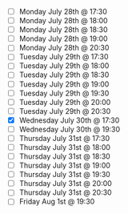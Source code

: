 - [ ] Monday July 28th @ 17:30
- [ ] Monday July 28th @ 18:00
- [ ] Monday July 28th @ 18:30
- [ ] Monday July 28th @ 19:00
- [ ] Monday July 28th @ 20:30
- [ ] Tuesday July 29th @ 17:30
- [ ] Tuesday July 29th @ 18:00
- [ ] Tuesday July 29th @ 18:30
- [ ] Tuesday July 29th @ 19:00
- [ ] Tuesday July 29th @ 19:30
- [ ] Tuesday July 29th @ 20:00
- [ ] Tuesday July 29th @ 20:30
- [X] Wednesday July 30th @ 17:30
- [ ] Wednesday July 30th @ 19:30
- [ ] Thursday July 31st @ 17:30
- [ ] Thursday July 31st @ 18:00
- [ ] Thursday July 31st @ 18:30
- [ ] Thursday July 31st @ 19:00
- [ ] Thursday July 31st @ 19:30
- [ ] Thursday July 31st @ 20:00
- [ ] Thursday July 31st @ 20:30
- [ ] Friday Aug 1st @ 19:30
